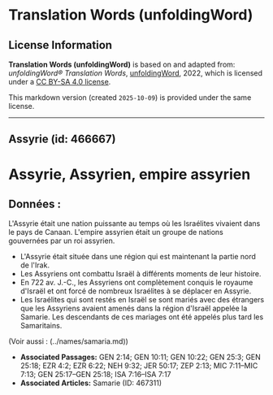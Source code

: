 # Translation Words (unfoldingWord)

## License Information

**Translation Words (unfoldingWord)** is based on and adapted from: _unfoldingWord® Translation Words_, [unfoldingWord](https://unfoldingword.org/utw), 2022, which is licensed under a [CC BY-SA 4.0 license](https://creativecommons.org/licenses/by-sa/4.0/legalcode.en).

This markdown version (created `2025-10-09`) is provided under the same license.



--------------------------------

## Assyrie (id: 466667)

Assyrie, Assyrien, empire assyrien
==================================

Données :
---------

L'Assyrie était une nation puissante au temps où les Israélites vivaient dans le pays de Canaan. L'empire assyrien était un groupe de nations gouvernées par un roi assyrien.

* L'Assyrie était située dans une région qui est maintenant la partie nord de l'Irak.
* Les Assyriens ont combattu Israël à différents moments de leur histoire.
* En 722 av. J.\-C., les Assyriens ont complètement conquis le royaume d'Israël et ont forcé de nombreux Israélites à se déplacer en Assyrie.
* Les Israélites qui sont restés en Israël se sont mariés avec des étrangers que les Assyriens avaient amenés dans la région d'Israël appelée la Samarie. Les descendants de ces mariages ont été appelés plus tard les Samaritains.

(Voir aussi : (../names/samaria.md))

* **Associated Passages:** GEN 2:14; GEN 10:11; GEN 10:22; GEN 25:3; GEN 25:18; EZR 4:2; EZR 6:22; NEH 9:32; JER 50:17; ZEP 2:13; MIC 7:11–MIC 7:13; GEN 25:17–GEN 25:18; ISA 7:16–ISA 7:17
* **Associated Articles:** Samarie (ID: 467311)


